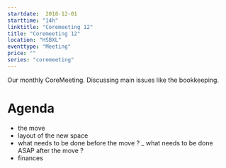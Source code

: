 ```yaml
---
startdate:  2018-12-01
starttime: "14h"
linktitle: "Coremeeting 12"
title: "Coremeeting 12"
location: "HSBXL"
eventtype: "Meeting"
price: ""
series: "coremeeting"
---
```


Our monthly CoreMeeting. Discussing main issues like the bookkeeping.

# Agenda 
- the move 
- layout of the new space 
- what needs to be done before the move ?
_ what needs to be done ASAP after the move ?
- finances

